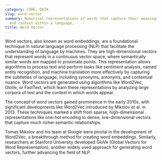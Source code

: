 ```yaml
---
category: CORE, DATA
slug: word-vector
summary: Numerical representations of words that capture their meanings, relationships,
  and context within a language.
title: Word Vector
---
```


Word vectors, also known as word embeddings, are a foundational technique in natural language processing (NLP) that facilitate the understanding of language by machines. They are high-dimensional vectors that represent words in a continuous vector space, where semantically similar words are mapped to proximate points. This representation allows algorithms to process text and perform tasks like sentiment analysis, named entity recognition, and machine translation more effectively by capturing the subtleties of language, including synonyms, antonyms, and contextual nuance. Word vectors are generated using algorithms like Word2Vec, GloVe, or FastText, which learn these representations by analyzing large corpora of text and the context in which words appear.

The concept of word vectors gained prominence in the early 2010s, with significant developments like Word2Vec introduced by Mikolov et al. in 2013. These techniques marked a shift from sparse, high-dimensional representations like one-hot encoding to dense, low-dimensional vectors that capture much richer semantic relationships.

Tomas Mikolov and his team at Google were pivotal in the development of Word2Vec, a breakthrough method for creating word embeddings. Similarly, researchers at Stanford University developed GloVe (Global Vectors for Word Representation), another widely used approach for generating word vectors, further advancing the field of NLP.